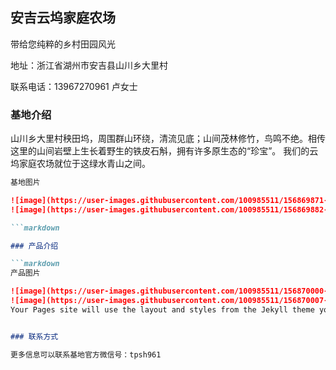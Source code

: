 ## 安吉云坞家庭农场

带给您纯粹的乡村田园风光

地址：浙江省湖州市安吉县山川乡大里村

联系电话：13967270961 卢女士

### 基地介绍

山川乡大里村秧田坞，周围群山环绕，清流见底；山间茂林修竹，鸟鸣不绝。相传这里的山间岩壁上生长着野生的铁皮石斛，拥有许多原生态的“珍宝”。
我们的云坞家庭农场就位于这绿水青山之间。

```markdown
基地图片

![image](https://user-images.githubusercontent.com/100985511/156869871-db6e4ca2-5dbc-4ce9-ba19-ae40580522d3.png)
![image](https://user-images.githubusercontent.com/100985511/156869882-e64f04ad-e500-4bbe-84d7-5f14e73d177a.png)

```markdown

### 产品介绍

```markdown
产品图片

![image](https://user-images.githubusercontent.com/100985511/156870000-8c391ed8-11a0-4cc3-97a7-a3cfaf7a6be4.png)
![image](https://user-images.githubusercontent.com/100985511/156870007-e503e75e-2277-4a00-8b2e-58a67f704ef6.png)
Your Pages site will use the layout and styles from the Jekyll theme you have selected in your [repository settings](https://github.com/yiyu6/yiyu6.github.io/settings/pages). The name of this theme is saved in the Jekyll `_config.yml` configuration file.


### 联系方式

更多信息可以联系基地官方微信号：tpsh961





